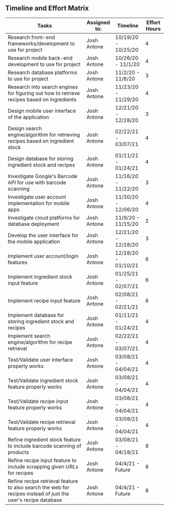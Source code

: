 <h2>Timeline and Effort Matrix</h2>

|Tasks  | Assigned to: | Timeline | Effort Hours
|------|------|------|------|
|Research front-end frameworks/development to use for project| Josh Antone|10/19/20 - 10/25/20 |4
|Research mobile back-end development to use for project| Josh Antone|10/26/20 - 11/1/20|4
|Research database platforms to use for project| Josh Antone|11/2/20 - 11/8/20|3
|Research into search engines for figuring out how to retrieve recipes based on ingredients| Josh Antone|11/23/20 - 11/29/20|4
|Design mobile user interface of the application| Josh Antone|12/21/20 - 12/28/20| 3
|Design search engine/algorithm for retrieving recipes based on ingredient stock| Josh Antone|02/22/21 - 03/07/21|4
|Design database for storing ingredient stock and recipes| Josh Antone|01/11/21 - 01/24/21|4
|Investigate Google's Barcode API for use with barcode scanning| Josh Antone|11/16/20 - 11/22/20|3
|Investigate user account implementation for mobile apps| Josh Antone| 11/30/20 - 12/06/20|4
|Investigate cloud platforms for database deployment| Josh Antone|11/9/20 - 11/15/20|2
|Develop the user interface for the mobile application| Josh Antone| 12/21/20 - 12/28/20| 3
|Implement user account/login features| Josh Antone|12/28/20 - 01/10/21 | 6
|Implement ingredient stock input feature| Josh Antone|01/25/21 - 02/07/21|6
|Implement recipe input feature| Josh Antone|02/08/21 - 02/21/21|6
|Implement database for storing ingredient stock and recipes| Josh Antone|01/11/21 - 01/24/21|4
|Implement search engine/algorithm for recipe retrieval| Josh Antone|02/22/21 - 03/07/21|4
|Test/Validate user interface properly works| Josh Antone|03/08/21 - 04/04/21|4
|Test/Validate ingredient stock feature properly works| Josh Antone|03/08/21 - 04/04/21|4
|Test/Validate recipe input feature properly works| Josh Antone|03/08/21 - 04/04/21|4
|Test/Validate recipe retrieval feature properly works| Josh Antone|03/08/21 - 04/04/21|4
|Refine ingredient stock feature to include barcode scanning of products| Josh Antone|03/08/21 - 04/18/21|8
|Refine recipe input feature to include scrapping given URLs for recipes| Josh Antone|04/4/21 - Future|8
|Refine recipe retrieval feature to also search the web for recipes instead of just the user's recipe database| Josh Antone|04/4/21 - Future|8